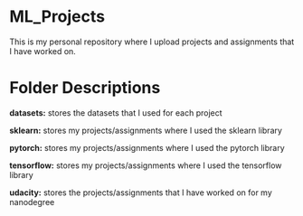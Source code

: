 # ML_Projects
This is my personal repository where I upload projects and assignments that I have worked on.

# Folder Descriptions
**datasets:** stores the datasets that I used for each project

**sklearn:** stores my projects/assignments where I used the sklearn library

**pytorch:** stores my projects/assignments where I used the pytorch library

**tensorflow:** stores my projects/assignments where I used the tensorflow library

**udacity:** stores the projects/assignments that I have worked on for my nanodegree

